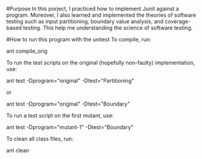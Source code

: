 #Purpose
In this porject, I practiced how to implement Junit against a program. Moreover, I also learned and implemented the theories of software testing such as input partitioning, boundary value analysis, and coverage-based testing. This help me understanding the science of software testing.

#How to run this program with the unitest
To compile, run:

   ant compile_orig

To run the test scripts on the original (hopefully non-faulty) implementation, use:

   ant test -Dprogram="original" -Dtest="Partitioning"

or

   ant test -Dprogram="original" -Dtest="Boundary"

To run a test script on the first mutant, use:

   ant test -Dprogram="mutant-1" -Dtest="Boundary"

To clean all class files, run:

   ant clean

